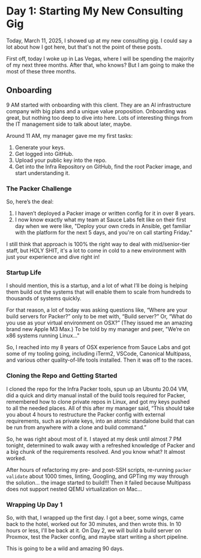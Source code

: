 # Day 1: Starting My New Consulting Gig

Today, March 11, 2025, I showed up at my new consulting gig. I could say a lot about how I got here, but that's not the point of these posts.

First off, today I woke up in Las Vegas, where I will be spending the majority of my next three months. After that, who knows? But I am going to make the most of these three months.

## Onboarding

9 AM started with onboarding with this client. They are an AI infrastructure company with big plans and a unique value proposition. Onboarding was great, but nothing too deep to dive into here. Lots of interesting things from the IT management side to talk about later, maybe.

Around 11 AM, my manager gave me my first tasks:

1. Generate your keys.
2. Get logged into GitHub.
3. Upload your public key into the repo.
4. Get into the Infra Repository on GitHub, find the root Packer image, and start understanding it.

### The Packer Challenge

So, here’s the deal:

1. I haven’t deployed a Packer image or written config for it in over 8 years.
2. I now know exactly what my team at Sauce Labs felt like on their first day when we were like, "Deploy your own creds in Ansible, get familiar with the platform for the next 5 days, and you're on call starting Friday."

I still think that approach is 100% the right way to deal with mid/senior-tier staff, but HOLY SHIT, it's a lot to come in cold to a new environment with just your experience and dive right in!

### Startup Life

I should mention, this is a startup, and a lot of what I’ll be doing is helping them build out the systems that will enable them to scale from hundreds to thousands of systems quickly.

For that reason, a lot of today was asking questions like, “Where are your build servers for Packer?” only to be met with, “Build server?” Or, “What do you use as your virtual environment on OSX?” (They issued me an amazing brand new Apple M3 Max.) To be told by my manager and peer, "We’re on x86 systems running Linux..." 

So, I reached into my 8 years of OSX experience from Sauce Labs and got some of my tooling going, including iTerm2, VSCode, Canonical Multipass, and various other quality-of-life tools installed. Then it was off to the races.

### Cloning the Repo and Getting Started

I cloned the repo for the Infra Packer tools, spun up an Ubuntu 20.04 VM, did a quick and dirty manual install of the build tools required for Packer, remembered how to clone private repos in Linux, and got my keys pushed to all the needed places. All of this after my manager said, “This should take you about 4 hours to restructure the Packer config with external requirements, such as private keys, into an atomic standalone build that can be run from anywhere with a clone and build command.”

So, he was right about most of it. I stayed at my desk until almost 7 PM tonight, determined to walk away with a refreshed knowledge of Packer and a big chunk of the requirements resolved. And you know what? It almost worked.

After hours of refactoring my pre- and post-SSH scripts, re-running `packer validate` about 1000 times, linting, Googling, and GPTing my way through the solution... the image started to build!!! Then it failed because Multipass does not support nested QEMU virtualization on Mac...

### Wrapping Up Day 1

So, with that, I wrapped up the first day. I got a beer, some wings, came back to the hotel, worked out for 30 minutes, and then wrote this. In 10 hours or less, I'll be back at it. On Day 2, we will build a build server on Proxmox, test the Packer config, and maybe start writing a short pipeline.

This is going to be a wild and amazing 90 days.
